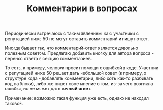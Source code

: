 ﻿---
title: "Комментарии в вопросах"
se.owner.user_id: 374529
se.owner.display_name: "Shift"
se.owner.link: "https://ru.meta.stackoverflow.com/users/374529/shift"
se.link: "https://ru.meta.stackoverflow.com/questions/10554/%d0%9a%d0%be%d0%bc%d0%bc%d0%b5%d0%bd%d1%82%d0%b0%d1%80%d0%b8%d0%b8-%d0%b2-%d0%b2%d0%be%d0%bf%d1%80%d0%be%d1%81%d0%b0%d1%85"
se.question_id: 10554
se.post_type: question
se.score: 6
---
<p>Периодически встречаюсь с таким явлением, как: участники с репутацией ниже 50 не могут оставить комментарий и пишут ответ.</p>
<p>Иногда бывает так, что комментарий-ответ является довольно полезным советом.
Предлагаю добавить кнопку для автора вопроса - перенос ответа в секцию комментариев.</p>
<p>То есть, к примеру, человек просит помощи с ошибкой в коде. Участник с репутацией ниже 50 решает дать небольшой совет (к примеру, о структуре кода - добавлять комментарии, либо хоть как-то разбивать код на блоки), либо же пишет свое мнение о том, из-за чего возникла ошибка, но не может дать <strong>точный ответ</strong>.</p>
<p>Примечание: возможно такая функция уже есть, однако не находил таковой.</p>
